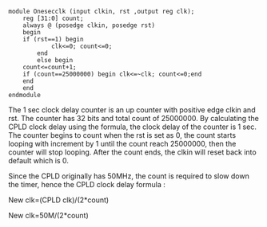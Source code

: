 ```
module Onesecclk (input clkin, rst ,output reg clk);
	reg [31:0] count;
	always @ (posedge clkin, posedge rst) 
	begin 
	if (rst==1) begin
			clk<=0; count<=0;
		end
		else begin 
	count<=count+1;
	if (count==25000000) begin clk<=~clk; count<=0;end
	end 
	end
endmodule 

```
The 1 sec clock delay counter is an up counter with positive edge clkin and rst. The counter has 32 bits and total count of 25000000. By calculating the CPLD clock delay using the formula, the clock delay of the counter is 1 sec. The counter begins to count when the rst is set as 0, the count starts looping with increment by 1 until the count reach 25000000, then the counter will stop looping. After the count ends, the clkin will reset back into default which is 0.

Since the CPLD originally has 50MHz, the count is required to slow down the timer, hence the CPLD clock delay formula :

New clk=(CPLD clk)/(2*count)

New clk=50M/(2*count)
